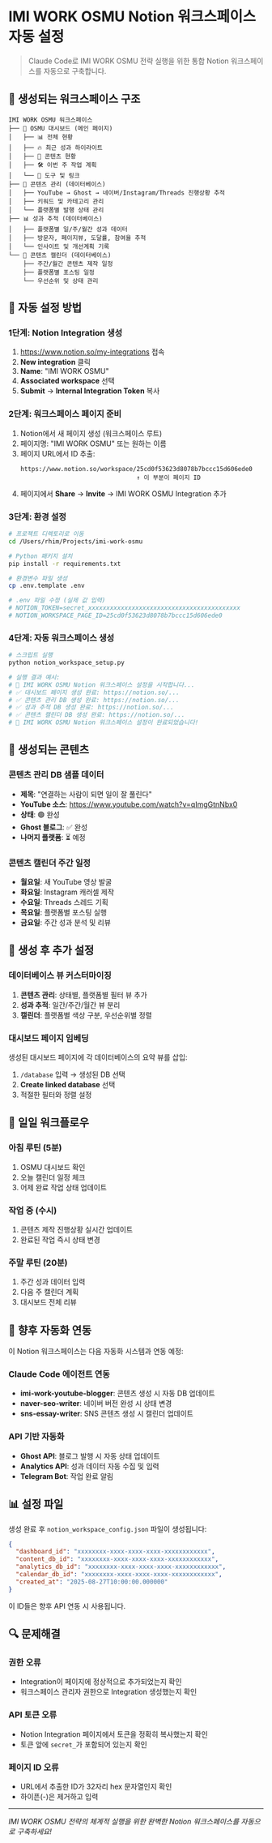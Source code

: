 # IMI WORK OSMU Notion 워크스페이스 자동 설정

> Claude Code로 IMI WORK OSMU 전략 실행을 위한 통합 Notion 워크스페이스를 자동으로 구축합니다.

## 🎯 생성되는 워크스페이스 구조

```
IMI WORK OSMU 워크스페이스
├── 🎯 OSMU 대시보드 (메인 페이지)
│   ├── 📊 전체 현황
│   ├── 🔥 최근 성과 하이라이트  
│   ├── 📝 콘텐츠 현황
│   ├── 🛠 이번 주 작업 계획
│   └── 🔧 도구 및 링크
├── 📝 콘텐츠 관리 (데이터베이스)
│   ├── YouTube → Ghost → 네이버/Instagram/Threads 진행상황 추적
│   ├── 키워드 및 카테고리 관리
│   └── 플랫폼별 발행 상태 관리
├── 📊 성과 추적 (데이터베이스)
│   ├── 플랫폼별 일/주/월간 성과 데이터
│   ├── 방문자, 페이지뷰, 도달률, 참여율 추적
│   └── 인사이트 및 개선계획 기록
└── 📅 콘텐츠 캘린더 (데이터베이스)
    ├── 주간/월간 콘텐츠 제작 일정
    ├── 플랫폼별 포스팅 일정  
    └── 우선순위 및 상태 관리
```

## 🚀 자동 설정 방법

### 1단계: Notion Integration 생성
1. https://www.notion.so/my-integrations 접속
2. **New integration** 클릭
3. **Name**: "IMI WORK OSMU"
4. **Associated workspace** 선택
5. **Submit** → **Internal Integration Token** 복사

### 2단계: 워크스페이스 페이지 준비  
1. Notion에서 새 페이지 생성 (워크스페이스 루트)
2. 페이지명: "IMI WORK OSMU" 또는 원하는 이름
3. 페이지 URL에서 ID 추출:
   ```
   https://www.notion.so/workspace/25cd0f53623d8078b7bccc15d606ede0
                                   ↑ 이 부분이 페이지 ID
   ```
4. 페이지에서 **Share** → **Invite** → IMI WORK OSMU Integration 추가

### 3단계: 환경 설정
```bash
# 프로젝트 디렉토리로 이동
cd /Users/rhim/Projects/imi-work-osmu

# Python 패키지 설치
pip install -r requirements.txt

# 환경변수 파일 생성
cp .env.template .env

# .env 파일 수정 (실제 값 입력)
# NOTION_TOKEN=secret_xxxxxxxxxxxxxxxxxxxxxxxxxxxxxxxxxxxxxxxxxx
# NOTION_WORKSPACE_PAGE_ID=25cd0f53623d8078b7bccc15d606ede0
```

### 4단계: 자동 워크스페이스 생성
```bash
# 스크립트 실행
python notion_workspace_setup.py

# 실행 결과 예시:
# 🚀 IMI WORK OSMU Notion 워크스페이스 설정을 시작합니다...
# ✅ 대시보드 페이지 생성 완료: https://notion.so/...
# ✅ 콘텐츠 관리 DB 생성 완료: https://notion.so/...
# ✅ 성과 추적 DB 생성 완료: https://notion.so/...
# ✅ 콘텐츠 캘린더 DB 생성 완료: https://notion.so/...
# 🎉 IMI WORK OSMU Notion 워크스페이스 설정이 완료되었습니다!
```

## 🎨 생성되는 콘텐츠

### 콘텐츠 관리 DB 샘플 데이터
- **제목**: "연결하는 사람이 되면 일이 잘 풀린다"  
- **YouTube 소스**: https://www.youtube.com/watch?v=qImgGtnNbx0
- **상태**: 🟢 완성
- **Ghost 블로그**: ✅ 완성
- **나머지 플랫폼**: ⏳ 예정

### 콘텐츠 캘린더 주간 일정
- **월요일**: 새 YouTube 영상 발굴
- **화요일**: Instagram 캐러셀 제작
- **수요일**: Threads 스레드 기획
- **목요일**: 플랫폼별 포스팅 실행
- **금요일**: 주간 성과 분석 및 리뷰

## 🔧 생성 후 추가 설정

### 데이터베이스 뷰 커스터마이징
1. **콘텐츠 관리**: 상태별, 플랫폼별 필터 뷰 추가
2. **성과 추적**: 일간/주간/월간 뷰 분리
3. **캘린더**: 플랫폼별 색상 구분, 우선순위별 정렬

### 대시보드 페이지 임베딩
생성된 대시보드 페이지에 각 데이터베이스의 요약 뷰를 삽입:
1. `/database` 입력 → 생성된 DB 선택
2. **Create linked database** 선택
3. 적절한 필터와 정렬 설정

## 📱 일일 워크플로우

### 아침 루틴 (5분)
1. OSMU 대시보드 확인
2. 오늘 캘린더 일정 체크
3. 어제 완료 작업 상태 업데이트

### 작업 중 (수시)
1. 콘텐츠 제작 진행상황 실시간 업데이트
2. 완료된 작업 즉시 상태 변경

### 주말 루틴 (20분)
1. 주간 성과 데이터 입력
2. 다음 주 캘린더 계획
3. 대시보드 전체 리뷰

## 🤖 향후 자동화 연동

이 Notion 워크스페이스는 다음 자동화 시스템과 연동 예정:

### Claude Code 에이전트 연동
- **imi-work-youtube-blogger**: 콘텐츠 생성 시 자동 DB 업데이트
- **naver-seo-writer**: 네이버 버전 완성 시 상태 변경
- **sns-essay-writer**: SNS 콘텐츠 생성 시 캘린더 업데이트

### API 기반 자동화
- **Ghost API**: 블로그 발행 시 자동 상태 업데이트
- **Analytics API**: 성과 데이터 자동 수집 및 입력
- **Telegram Bot**: 작업 완료 알림

## 📊 설정 파일

생성 완료 후 `notion_workspace_config.json` 파일이 생성됩니다:

```json
{
  "dashboard_id": "xxxxxxxx-xxxx-xxxx-xxxx-xxxxxxxxxxxx",
  "content_db_id": "xxxxxxxx-xxxx-xxxx-xxxx-xxxxxxxxxxxx", 
  "analytics_db_id": "xxxxxxxx-xxxx-xxxx-xxxx-xxxxxxxxxxxx",
  "calendar_db_id": "xxxxxxxx-xxxx-xxxx-xxxx-xxxxxxxxxxxx",
  "created_at": "2025-08-27T10:00:00.000000"
}
```

이 ID들은 향후 API 연동 시 사용됩니다.

## 🔍 문제해결

### 권한 오류
- Integration이 페이지에 정상적으로 추가되었는지 확인
- 워크스페이스 관리자 권한으로 Integration 생성했는지 확인

### API 토큰 오류
- Notion Integration 페이지에서 토큰을 정확히 복사했는지 확인  
- 토큰 앞에 `secret_`가 포함되어 있는지 확인

### 페이지 ID 오류
- URL에서 추출한 ID가 32자리 hex 문자열인지 확인
- 하이픈(-)은 제거하고 입력

---

*IMI WORK OSMU 전략의 체계적 실행을 위한 완벽한 Notion 워크스페이스를 자동으로 구축하세요!*